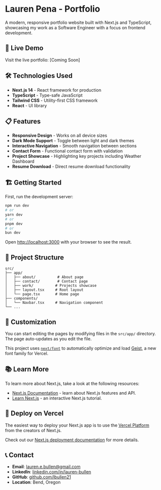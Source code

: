 # Lauren Pena - Portfolio

A modern, responsive portfolio website built with Next.js and TypeScript, showcasing my work as a Software Engineer with a focus on frontend development.

## 🚀 Live Demo

Visit the live portfolio: [Coming Soon]

## 🛠️ Technologies Used

- **Next.js 14** - React framework for production
- **TypeScript** - Type-safe JavaScript
- **Tailwind CSS** - Utility-first CSS framework
- **React** - UI library

## 📋 Features

- **Responsive Design** - Works on all device sizes
- **Dark Mode Support** - Toggle between light and dark themes
- **Interactive Navigation** - Smooth navigation between sections
- **Contact Form** - Functional contact form with validation
- **Project Showcase** - Highlighting key projects including Weather Dashboard
- **Resume Download** - Direct resume download functionality

## 🏗️ Getting Started

First, run the development server:

```bash
npm run dev
# or
yarn dev
# or
pnpm dev
# or
bun dev
```

Open [http://localhost:3000](http://localhost:3000) with your browser to see the result.

## 📁 Project Structure

```
src/
├── app/
│   ├── about/          # About page
│   ├── contact/        # Contact page  
│   ├── work/          # Projects showcase
│   ├── layout.tsx     # Root layout
│   └── page.tsx       # Home page
├── components/
│   └── Navbar.tsx     # Navigation component
└── ...
```

## 🎨 Customization

You can start editing the pages by modifying files in the `src/app/` directory. The page auto-updates as you edit the file.

This project uses [`next/font`](https://nextjs.org/docs/app/building-your-application/optimizing/fonts) to automatically optimize and load [Geist](https://vercel.com/font), a new font family for Vercel.

## 📚 Learn More

To learn more about Next.js, take a look at the following resources:

- [Next.js Documentation](https://nextjs.org/docs) - learn about Next.js features and API.
- [Learn Next.js](https://nextjs.org/learn) - an interactive Next.js tutorial.

## 🚀 Deploy on Vercel

The easiest way to deploy your Next.js app is to use the [Vercel Platform](https://vercel.com/new?utm_medium=default-template&filter=next.js&utm_source=create-next-app&utm_campaign=create-next-app-readme) from the creators of Next.js.

Check out our [Next.js deployment documentation](https://nextjs.org/docs/app/building-your-application/deploying) for more details.

## 📞 Contact

- **Email**: lauren.e.bullen@gmail.com
- **LinkedIn**: [linkedin.com/in/lauren-bullen](https://linkedin.com/in/lauren-bullen)
- **GitHub**: [github.com/lbullen21](https://github.com/lbullen21)
- **Location**: Bend, Oregon
